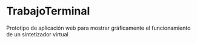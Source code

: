 # TrabajoTerminal
Prototipo de aplicación web para mostrar gráficamente el funcionamiento de un sintetizador virtual
